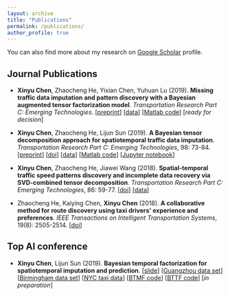 ```yaml
---
layout: archive
title: "Publications"
permalink: /publications/
author_profile: true
---
```


You can also find more about my research on [Google Scholar](https://scholar.google.com/citations?user=mCrW04wAAAAJ&hl=en) profile.

Journal Publications
------

- **Xinyu Chen**, Zhaocheng He, Yixian Chen, Yuhuan Lu (2019). **Missing traffic data imputation and pattern discovery with a Bayesian augmented tensor factorization model**. *Transportation Research Part C: Emerging Technologies*. [[preprint](https://xinychen.github.io/paper/BATF.pdf)] [[data](http://doi.org/10.5281/zenodo.1205229)] [[Matlab code](https://github.com/sysuits/BATF)] [*ready for decision*]

- **Xinyu Chen**, Zhaocheng He, Lijun Sun (2019). **A Bayesian tensor decomposition approach for spatiotemporal traffic data imputation**. *Transportation Research Part C: Emerging Technologies*, 98: 73-84. [[preprint](https://www.researchgate.net/publication/329177786_A_Bayesian_tensor_decomposition_approach_for_spatiotemporal_traffic_data_imputation)] [[doi](https://doi.org/10.1016/j.trc.2018.11.003)] [[data](http://doi.org/10.5281/zenodo.1205229)] [[Matlab code](https://github.com/lijunsun/bgcp_imputation)] [[Jupyter notebook](https://nbviewer.jupyter.org/github/xinychen/transdim/blob/master/BGCP_example.ipynb)]

- **Xinyu Chen**, Zhaocheng He, Jiawei Wang (2018). **Spatial-temporal traffic speed patterns discovery and incomplete data recovery via SVD-combined tensor decomposition**. *Transportation Research Part C: Emerging Technologies*, 86: 59-77. [[doi](http://doi.org/10.1016/j.trc.2017.10.023)] [[data](http://doi.org/10.5281/zenodo.1205229)]

- Zhaocheng He, Kaiying Chen, **Xinyu Chen** (2018). **A collaborative method for route discovery using taxi drivers' experience and preferences**. *IEEE Transactions on Intelligent Transportation Systems*, 19(8): 2505-2514. [[doi](http://doi.org/10.1109/TITS.2017.2753468)]

Top AI conference
------
- **Xinyu Chen**, Lijun Sun (2019). **Bayesian temporal factorization for spatiotemporal imputation and prediction**. [[slide](https://xinychen.github.io/paper/Bayesian-temporal-factorization-slide.pdf)] [[Guangzhou data set](http://doi.org/10.5281/zenodo.1205229)] [[Birmingham data set](https://archive.ics.uci.edu/ml/datasets/Parking+Birmingham)] [[NYC taxi data](http://www.nyc.gov/html/tlc/html/about/trip_record_data.shtml)] [[BTMF code](https://github.com/lijunsun/btmf)] [[BTTF code](https://github.com/lijunsun/bttf)] [*in preparation*]

<!-- {% if author.googlescholar %}
  You can also find my articles on <u><a href="{{author.googlescholar}}">my Google Scholar profile</a>.</u>
{% endif %}

{% include base_path %}

{% for post in site.publications reversed %}
  {% include archive-single.html %}
{% endfor %} -->
